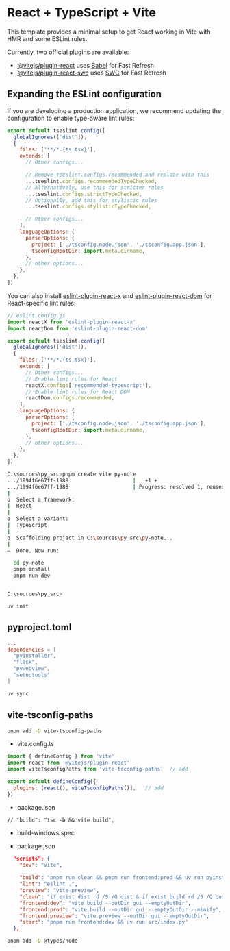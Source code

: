 # React + TypeScript + Vite

This template provides a minimal setup to get React working in Vite with HMR and some ESLint rules.

Currently, two official plugins are available:

- [@vitejs/plugin-react](https://github.com/vitejs/vite-plugin-react/blob/main/packages/plugin-react) uses [Babel](https://babeljs.io/) for Fast Refresh
- [@vitejs/plugin-react-swc](https://github.com/vitejs/vite-plugin-react/blob/main/packages/plugin-react-swc) uses [SWC](https://swc.rs/) for Fast Refresh

## Expanding the ESLint configuration

If you are developing a production application, we recommend updating the configuration to enable type-aware lint rules:

```js
export default tseslint.config([
  globalIgnores(['dist']),
  {
    files: ['**/*.{ts,tsx}'],
    extends: [
      // Other configs...

      // Remove tseslint.configs.recommended and replace with this
      ...tseslint.configs.recommendedTypeChecked,
      // Alternatively, use this for stricter rules
      ...tseslint.configs.strictTypeChecked,
      // Optionally, add this for stylistic rules
      ...tseslint.configs.stylisticTypeChecked,

      // Other configs...
    ],
    languageOptions: {
      parserOptions: {
        project: ['./tsconfig.node.json', './tsconfig.app.json'],
        tsconfigRootDir: import.meta.dirname,
      },
      // other options...
    },
  },
])
```

You can also install [eslint-plugin-react-x](https://github.com/Rel1cx/eslint-react/tree/main/packages/plugins/eslint-plugin-react-x) and [eslint-plugin-react-dom](https://github.com/Rel1cx/eslint-react/tree/main/packages/plugins/eslint-plugin-react-dom) for React-specific lint rules:

```js
// eslint.config.js
import reactX from 'eslint-plugin-react-x'
import reactDom from 'eslint-plugin-react-dom'

export default tseslint.config([
  globalIgnores(['dist']),
  {
    files: ['**/*.{ts,tsx}'],
    extends: [
      // Other configs...
      // Enable lint rules for React
      reactX.configs['recommended-typescript'],
      // Enable lint rules for React DOM
      reactDom.configs.recommended,
    ],
    languageOptions: {
      parserOptions: {
        project: ['./tsconfig.node.json', './tsconfig.app.json'],
        tsconfigRootDir: import.meta.dirname,
      },
      // other options...
    },
  },
])
```

```sh
C:\sources\py_src>pnpm create vite py-note
.../1994f6e67ff-1988                     |   +1 +
.../1994f6e67ff-1988                     | Progress: resolved 1, reused 0, downloaded 1, added 1, done
|
o  Select a framework:
|  React
|
o  Select a variant:
|  TypeScript
|
o  Scaffolding project in C:\sources\py_src\py-note...
|
—  Done. Now run:

  cd py-note
  pnpm install
  pnpm run dev


C:\sources\py_src>
```



```
uv init
```

## pyproject.toml
```toml
...
dependencies = [
  "pyinstaller",
  "flask",
  "pywebview",
  "setuptools"
]
```

```sh
uv sync
```




## vite-tsconfig-paths

```sh
pnpm add -D vite-tsconfig-paths
```

- vite.config.ts
```js
import { defineConfig } from 'vite'
import react from '@vitejs/plugin-react'
import viteTsconfigPaths from 'vite-tsconfig-paths'  // add

export default defineConfig({
  plugins: [react(), viteTsconfigPaths()],   // add
})
```

- package.json
```
// "build": "tsc -b && vite build",
```

- build-windows.spec

- package.json
```json
  "scripts": {
    "dev": "vite",
    
    "build": "pnpm run clean && pnpm run frontend:prod && uv run pyinstaller build-windows.spec",
    "lint": "eslint .",
    "preview": "vite preview",
    "clean": "if exist dist rd /S /Q dist & if exist build rd /S /Q build & if exist gui rd /S /Q gui",
    "frontend:dev": "vite build --outDir gui --emptyOutDir",
    "frontend:prod": "vite build --outDir gui --emptyOutDir --minify",
    "frontend:preview": "vite preview --outDir gui --emptyOutDir",
    "start": "pnpm run frontend:dev && uv run src/index.py"
  },
```

```sh
pnpm add -D @types/node
```